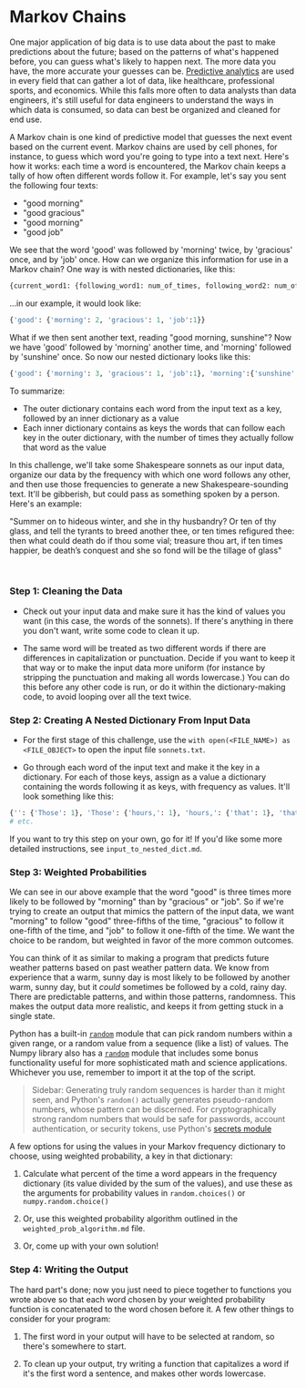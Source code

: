 # Markov Chains

One major application of big data is to use data about the past to make predictions about the future; based on the patterns of what's happened before, you can guess what's likely to happen next. The more data you have, the more accurate your guesses can be. [Predictive analytics](https://en.wikipedia.org/wiki/Predictive_analytics) are used in every field that can gather a lot of data, like healthcare, professional sports, and economics. While this falls more often to data analysts than data engineers, it's still useful for data engineers to understand the ways in which data is consumed, so data can best be organized and cleaned for end use.

A Markov chain is one kind of predictive model that guesses the next event based on the current event. Markov chains are used by cell phones, for instance, to guess which word you're going to type into a text next. Here's how it works: each time a word is encountered, the Markov chain keeps a tally of how often different words follow it. For example, let's say you sent the following four texts:
- "good morning"
- "good gracious"
- "good morning"
- "good job"

We see that the word 'good' was followed by 'morning' twice, by 'gracious' once, and by 'job' once. How can we organize this information for use in a Markov chain? One way is with nested dictionaries, like this:
```python
{current_word1: {following_word1: num_of_times, following_word2: num_of_times, following_word3: num_of_times}}
```
...in our example, it would look like:
```python
{'good': {'morning': 2, 'gracious': 1, 'job':1}}
```
What if we then sent another text, reading "good morning, sunshine"? Now we have 'good' followed by 'morning' another time, and 'morning' followed by 'sunshine' once. So now our nested dictionary looks like this:
```python
{'good': {'morning': 3, 'gracious': 1, 'job':1}, 'morning':{'sunshine': 1}}
```
To summarize:
- The outer dictionary contains each word from the input text as a key, followed by an inner dictionary as a value
- Each inner dictionary contains as keys the words that can follow each key in the outer dictionary, with the number of times they actually follow that word as the value

In this challenge, we'll take some Shakespeare sonnets as our input data, organize our data by the frequency with which one word follows any other, and then use those frequencies to generate a new Shakespeare-sounding text. It'll be gibberish, but could pass as something spoken by a person. Here's an example:

"Summer on to hideous winter, and she in thy husbandry? Or ten of thy glass, and tell the tyrants to breed another thee, or ten times refigured thee: then what could death do if thou some vial; treasure thou art, if ten times happier, be death’s conquest and she so fond will be the tillage of glass"

<br>

### Step 1: Cleaning the Data

- Check out your input data and make sure it has the kind of values you want (in this case, the words of the sonnets). If there's anything in there you don't want, write some code to clean it up. 

- The same word will be treated as two different words if there are differences in capitalization or punctuation. Decide if you want to keep it that way or to make the input data more uniform (for instance by stripping the punctuation and making all words lowercase.) You can do this before any other code is run, or do it within the dictionary-making code, to avoid looping over all the text twice.

### Step 2: Creating A Nested Dictionary From Input Data

- For the first stage of this challenge, use the `with open(<FILE_NAME>) as <FILE_OBJECT>` to open the input file `sonnets.txt`.

- Go through each word of the input text and make it the key in a dictionary. For each of those keys, assign as a value a dictionary containing the words following it as keys, with frequency as values. It'll look something like this:
```python
{'': {'Those': 1}, 'Those': {'hours,': 1}, 'hours,': {'that': 1}, 'that': {'with': 3, 'unfair': 1, 'pay': 1, 'face': 1, 'my': 2, 'which': 1, 'thou': 3, 'bosom': 1, 'beauteous': 2, 'I': 1}, 'with': {'gentle': 3, 'frost,': 1, 'beauty': 1, 'winter': 1, 'thee.': 1, 'thyself': 1, 'thee,': 1, 'toil,': 1, 'travel': 1, 'sweets': 3, 'pleasure': 1, 'murderous': 1} ...
# etc.
```
If you want to try this step on your own, go for it! If you'd like some more detailed instructions, see `input_to_nested_dict.md`.


### Step 3: Weighted Probabilities

We can see in our above example that the word "good" is three times more likely to be followed by "morning" than by "gracious" or "job". So if we're trying to create an output that mimics the pattern of the input data, we want "morning" to follow "good" three-fifths of the time, "gracious" to follow it one-fifth of the time, and "job" to follow it one-fifth of the time. We want the choice to be random, but weighted in favor of the more common outcomes.

You can think of it as similar to making a program that predicts future weather patterns based on past weather pattern data. We know from experience that a warm, sunny day is most likely to be followed by another warm, sunny day, but it _could_ sometimes be followed by a cold, rainy day. There are predictable patterns, and within those patterns, randomness. This makes the output data more realistic, and keeps it from getting stuck in a single state.

Python has a built-in [`random`](https://docs.python.org/3/library/random.html) module that can pick random numbers within a given range, or a random value from a sequence (like a list) of values. The Numpy library also has a [`random`](https://numpy.org/doc/stable/reference/random/index.html) module that includes some bonus functionality useful for more sophisticated math and science applications. Whichever you use, remember to import it at the top of the script.

> Sidebar: Generating truly random sequences is harder than it might seen, and Python's `random()` actually generates pseudo-random numbers, whose pattern can be discerned. For cryptographically strong random numbers that would be safe for passwords, account authentication, or security tokens, use Python's [secrets module](https://docs.python.org/3/library/secrets.html)

A few options for using the values in your Markov frequency dictionary to choose, using weighted probability, a key in that dictionary:

1. Calculate what percent of the time a word appears in the frequency dictionary (its value divided by the sum of the values), and use these as the arguments for probability values in `random.choices()` or `numpy.random.choice()`

1. Or, use this weighted probability algorithm outlined in the `weighted_prob_algorithm.md` file.

1. Or, come up with your own solution! 


### Step 4: Writing the Output

The hard part's done; now you just need to piece together to functions you wrote above so that each word chosen by your weighted probability function is concatenated to the word chosen before it. A few other things to consider for your program:

1. The first word in your output will have to be selected at random, so there's somewhere to start.

1. To clean up your output, try writing a function that capitalizes a word if it's the first word a sentence, and makes other words lowercase.
